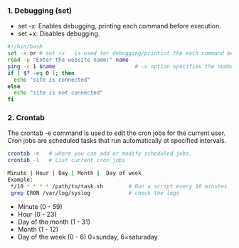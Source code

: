 ### 1. Debugging (set)
- set -x: Enables debugging, printing each command before execution.
- set +x: Disables debugging.
```sh
#!/bin/bash
set -x or # set +x   is used for debugging/printint the each command before execution
read -p "Enter the website name:" name
ping -c 1 $name                         # -c option specifies the number of packets to send.
if [ $? -eq 0 ]; then
  echo "site is connected"
else
  echo "site is not connected"
fi
```

### 2. Crontab
The crontab -e command is used to edit the cron jobs for the current user. Cron jobs are scheduled tasks that run automatically at specified intervals.
```sh
crontab -e   # where you can add or modify scheduled jobs.
crontab -l   # List current cron jobs
```
```sh
Minute | Hour | Day | Month |  Day of week 
Example:
 */10 * * * * /path/to/task.sh        # Run a script every 10 minutes.  * every hour 
 grep CRON /var/log/syslog            # check the logs 
```
- Minute                  (0 - 59)	
- Hour                    (0 - 23)	
- Day of the month        (1 - 31)	
- Month                   (1 - 12)
- Day of the week         (0 - 6)  0=sunday, 6=saturaday